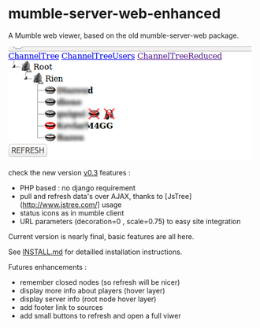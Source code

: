 mumble-server-web-enhanced
==========================

A Mumble web viewer, based on the old mumble-server-web package.

![screenshot](/img/screenshot1.png?raw=true)

check the new version [v0.3](https://github.com/olaulau/mumble-server-web-enhanced/tree/v0.3)
features :
- PHP based : no django requirement
- pull and refresh data's over AJAX, thanks to [JsTree](http://www.jstree.com/] usage
- status icons as in mumble client
- URL parameters (decoration=0 , scale=0.75) to easy site integration

Current version is nearly final, basic features are all here.

See [INSTALL.md](https://github.com/olaulau/mumble-server-web-enhanced/blob/master/INSTALL.md) for detailled installation instructions.

Futures enhancements :
- remember closed nodes (so refresh will be nicer)
- display more info about players (hover layer)
- display server info (root node hover layer)
- add footer link to sources
- add small buttons to refresh and open a full viwer
